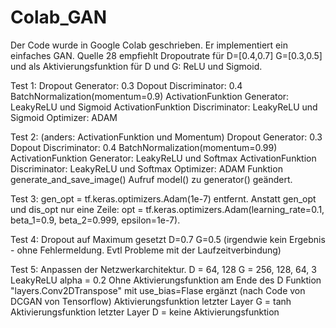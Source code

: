 # Colab_GAN

Der Code wurde in Google Colab geschrieben. Er implementiert ein einfaches GAN.
Quelle 28 empfiehlt Dropoutrate für D=[0.4,0.7]
                                    G=[0.3,0.5]
und als Aktivierungsfunktion für D und G: ReLU und Sigmoid.

Test 1:
Dropout Generator: 0.3
Dopout Discriminator: 0.4
BatchNormalization(momentum=0.9)
ActivationFunktion Generator: LeakyReLU und Sigmoid
ActivationFunktion Discriminator: LeakyReLU und Sigmoid
Optimizer: ADAM

Test 2: (anders: ActivationFunktion und Momentum)
Dropout Generator: 0.3
Dopout Discriminator: 0.4
BatchNormalization(momentum=0.99)
ActivationFunktion Generator: LeakyReLU und Softmax
ActivationFunktion Discriminator: LeakyReLU und Softmax
Optimizer: ADAM
Funktion generate_and_save_image() Aufruf model() zu generator() geändert.

Test 3:
gen_opt = tf.keras.optimizers.Adam(1e-7) entfernt.
Anstatt gen_opt und dis_opt nur eine Zeile: opt = tf.keras.optimizers.Adam(learning_rate=0.1, beta_1=0.9, beta_2=0.999, epsilon=1e-7).

Test 4:
Dropout auf Maximum gesetzt D=0.7 G=0.5 (irgendwie kein Ergebnis - ohne Fehlermeldung. Evtl Probleme mit der Laufzeitverbindung)

Test 5: 
Anpassen der Netzwerkarchitektur.
D = 64, 128
G = 256, 128, 64, 3
LeakyReLU alpha = 0.2
Ohne Aktivierungsfunktion am Ende des D
Funktion "layers.Conv2DTranspose" mit use_bias=Flase ergänzt (nach Code von DCGAN von Tensorflow)
Aktivierungsfunktion letzter Layer G = tanh
Aktivierungsfunktion letzter Layer D = keine Aktivierungsfunktion
